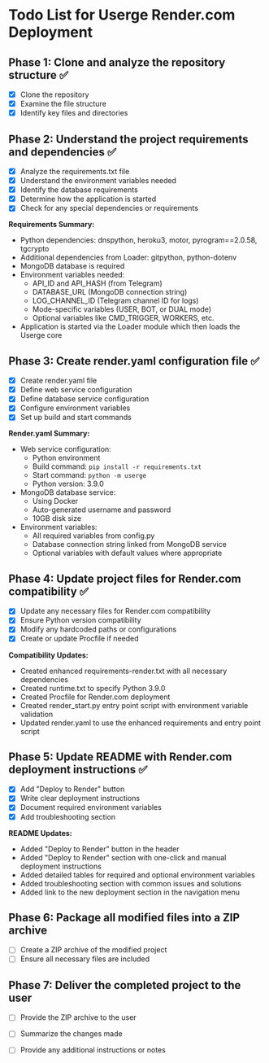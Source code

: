 # Todo List for Userge Render.com Deployment

## Phase 1: Clone and analyze the repository structure ✅
- [x] Clone the repository
- [x] Examine the file structure
- [x] Identify key files and directories

## Phase 2: Understand the project requirements and dependencies ✅
- [x] Analyze the requirements.txt file
- [x] Understand the environment variables needed
- [x] Identify the database requirements
- [x] Determine how the application is started
- [x] Check for any special dependencies or requirements

**Requirements Summary:**
- Python dependencies: dnspython, heroku3, motor, pyrogram==2.0.58, tgcrypto
- Additional dependencies from Loader: gitpython, python-dotenv
- MongoDB database is required
- Environment variables needed:
  - API_ID and API_HASH (from Telegram)
  - DATABASE_URL (MongoDB connection string)
  - LOG_CHANNEL_ID (Telegram channel ID for logs)
  - Mode-specific variables (USER, BOT, or DUAL mode)
  - Optional variables like CMD_TRIGGER, WORKERS, etc.
- Application is started via the Loader module which then loads the Userge core

## Phase 3: Create render.yaml configuration file ✅
- [x] Create render.yaml file
- [x] Define web service configuration
- [x] Define database service configuration
- [x] Configure environment variables
- [x] Set up build and start commands

**Render.yaml Summary:**
- Web service configuration:
  - Python environment
  - Build command: `pip install -r requirements.txt`
  - Start command: `python -m userge`
  - Python version: 3.9.0
- MongoDB database service:
  - Using Docker
  - Auto-generated username and password
  - 10GB disk size
- Environment variables:
  - All required variables from config.py
  - Database connection string linked from MongoDB service
  - Optional variables with default values where appropriate

## Phase 4: Update project files for Render.com compatibility ✅
- [x] Update any necessary files for Render.com compatibility
- [x] Ensure Python version compatibility
- [x] Modify any hardcoded paths or configurations
- [x] Create or update Procfile if needed

**Compatibility Updates:**
- Created enhanced requirements-render.txt with all necessary dependencies
- Created runtime.txt to specify Python 3.9.0
- Created Procfile for Render.com deployment
- Created render_start.py entry point script with environment variable validation
- Updated render.yaml to use the enhanced requirements and entry point script

## Phase 5: Update README with Render.com deployment instructions ✅
- [x] Add "Deploy to Render" button
- [x] Write clear deployment instructions
- [x] Document required environment variables
- [x] Add troubleshooting section

**README Updates:**
- Added "Deploy to Render" button in the header
- Added "Deploy to Render" section with one-click and manual deployment instructions
- Added detailed tables for required and optional environment variables
- Added troubleshooting section with common issues and solutions
- Added link to the new deployment section in the navigation menu

## Phase 6: Package all modified files into a ZIP archive
- [ ] Create a ZIP archive of the modified project
- [ ] Ensure all necessary files are included

## Phase 7: Deliver the completed project to the user
- [ ] Provide the ZIP archive to the user
- [ ] Summarize the changes made
- [ ] Provide any additional instructions or notes

